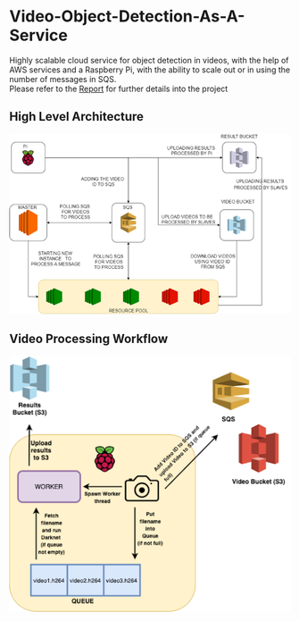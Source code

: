 # Video-Object-Detection-As-A-Service
Highly scalable cloud service for object detection in videos, with the help of AWS services and a Raspberry Pi, with the ability to scale out or in using the number of messages in SQS. <br/>
Please refer to the [Report](Report.pdf) for further details into the project

## High Level Architecture
![architecture](images/architecture.png)

## Video Processing Workflow
![video_process](images/video_process.png)

